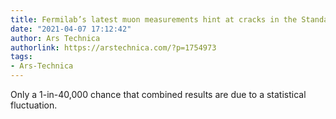 ```yaml
---
title: Fermilab’s latest muon measurements hint at cracks in the Standard Model
date: "2021-04-07 17:12:42"
author: Ars Technica
authorlink: https://arstechnica.com/?p=1754973
tags:
- Ars-Technica
---
```

Only a 1-in-40,000 chance that combined results are due to a statistical fluctuation.
